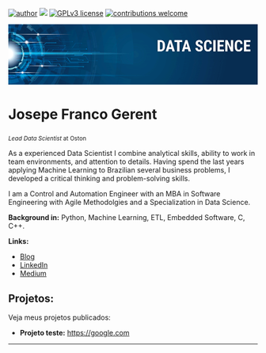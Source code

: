 [![author](https://img.shields.io/badge/author-josepefg-red.svg)](https://www.linkedin.com/in/josepegerent) [![](https://img.shields.io/badge/python-3.7+-blue.svg)](https://www.python.org/downloads/release/python-365/) [![GPLv3 license](https://img.shields.io/badge/License-GPLv3-blue.svg)](http://perso.crans.org/besson/LICENSE.html) [![contributions welcome](https://img.shields.io/badge/contributions-welcome-brightgreen.svg?style=flat)](https://github.com/carlosfab/data_science/issues)

<p align="center">
  <img src="banner.png" >
</p>

# Josepe Franco Gerent
<sub>*Lead Data Scientist* at Oston</sub>

As a experienced Data Scientist I combine analytical skills, ability to work in team environments, and attention to details. Having spend the last years applying Machine Learning to Brazilian several business problems, I developed a critical thinking and problem-solving skills.

I am a Control and Automation Engineer with an MBA in Software Engineering with Agile Methodolgies and a Specialization in Data Science.

**Background in:** Python, Machine Learning, ETL, Embedded Software, C, C++.

**Links:**
* [Blog]()
* [LinkedIn](https://www.linkedin.com/in/josepegerent/)
* [Medium](https://www.medium.com)


## Projetos:
Veja meus projetos publicados:

* **Projeto teste:** https://google.com


---





